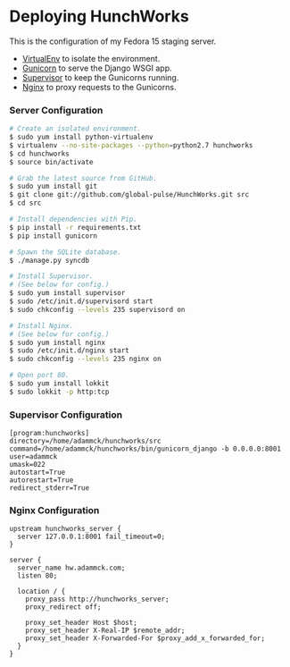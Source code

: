 Deploying HunchWorks
====================

This is the configuration of my Fedora 15 staging server.

* [VirtualEnv](http://www.virtualenv.org) to isolate the environment.
* [Gunicorn](http://gunicorn.org) to serve the Django WSGI app.
* [Supervisor](http://supervisord.org) to keep the Gunicorns running.
* [Nginx](http://wiki.nginx.org) to proxy requests to the Gunicorns.


### Server Configuration

```bash
# Create an isolated environment.
$ sudo yum install python-virtualenv
$ virtualenv --no-site-packages --python=python2.7 hunchworks
$ cd hunchworks
$ source bin/activate

# Grab the latest source from GitHub.
$ sudo yum install git
$ git clone git://github.com/global-pulse/HunchWorks.git src
$ cd src

# Install dependencies with Pip.
$ pip install -r requirements.txt
$ pip install gunicorn

# Spawn the SQLite database.
$ ./manage.py syncdb

# Install Supervisor.
# (See below for config.)
$ sudo yum install supervisor
$ sudo /etc/init.d/supervisord start
$ sudo chkconfig --levels 235 supervisord on

# Install Nginx.
# (See below for config.)
$ sudo yum install nginx
$ sudo /etc/init.d/nginx start
$ sudo chkconfig --levels 235 nginx on

# Open port 80.
$ sudo yum install lokkit
$ sudo lokkit -p http:tcp
```


### Supervisor Configuration

```
[program:hunchworks]
directory=/home/adammck/hunchworks/src
command=/home/adammck/hunchworks/bin/gunicorn_django -b 0.0.0.0:8001
user=adammck
umask=022
autostart=True
autorestart=True
redirect_stderr=True
```


### Nginx Configuration

```
upstream hunchworks_server {
  server 127.0.0.1:8001 fail_timeout=0;
}

server {
  server_name hw.adammck.com;
  listen 80;

  location / {
    proxy_pass http://hunchworks_server;
    proxy_redirect off;

    proxy_set_header Host $host;
    proxy_set_header X-Real-IP $remote_addr;
    proxy_set_header X-Forwarded-For $proxy_add_x_forwarded_for;
  }
}
```